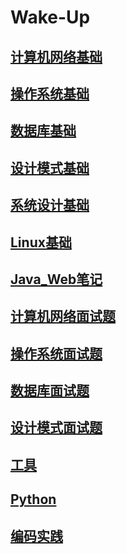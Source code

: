 # Wake-Up

## [计算机网络基础](./计算机基础/计算机网络%20-%20目录.md)

## [操作系统基础](./计算机基础/计算机操作系统%20-%20目录.md)

## [数据库基础](./计算机基础/数据库系统原理.md)

## [设计模式基础](./计算机基础/设计模式%20-%20目录.md)

## [系统设计基础](./计算机基础/系统设计.md)

## [Linux基础](./计算机基础/Linux.md)

## [Java_Web笔记](./Java_Web/index.md)


## [计算机网络面试题](./面试笔记/Computer%20Network.md)

## [操作系统面试题](./面试笔记/Operating%20Systems.md)


## [数据库面试题](./面试笔记/Database.md)


## [设计模式面试题](./面试笔记/Design%20Pattern.md)


## [工具](./面试笔记/Git-ComdLine-REST.md)


## [Python](./面试笔记/Python%20Handbook.md)

## [编码实践](./计算机基础/编码实践.md)


